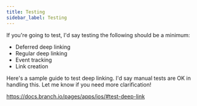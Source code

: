 ```yaml
---
title: Testing
sidebar_label: Testing
---
```

If you're going to test, I'd say testing the following should be a minimum:

- Deferred deep linking
- Regular deep linking
- Event tracking
- Link creation

Here's a sample guide to test deep linking. I'd say manual tests are OK in handling this. Let me know if you need more clarification! 

https://docs.branch.io/pages/apps/ios/#test-deep-link

